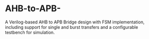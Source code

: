 # AHB-to-APB-
A Verilog-based AHB to APB Bridge design with FSM implementation, including support for single and burst transfers and a configurable testbench for simulation.

